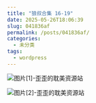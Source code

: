 ```yaml
---
title: "狼叔合集 16-19"
date: 2025-05-26T18:06:39
slug: 041836af
permalink: /posts/041836af/
categories:
  - 未分类
tags:
  - wordpress
---
```


![图片[1]-歪歪的耽美资源站](/images/wp/041836af-f2233c2f.jpg)

![图片[2]-歪歪的耽美资源站](/images/wp/041836af-d574530b.jpg)
